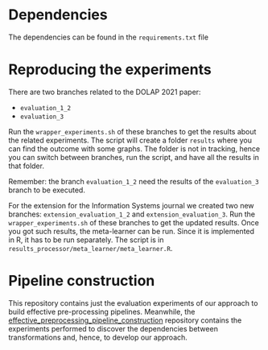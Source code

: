 # Dependencies

The dependencies can be found in the ```requirements.txt``` file

# Reproducing the experiments

There are two branches related to the DOLAP 2021 paper:
- ```evaluation_1_2```
- ```evaluation_3```

Run the ```wrapper_experiments.sh``` of these branches to get the results about the related experiments.
The script will create a folder ```results``` where you can find the outcome with some graphs. The folder is not in tracking, hence you can switch between branches, run the script, and have all the results in that folder.

Remember: the branch ```evaluation_1_2``` need the results of the ```evaluation_3``` branch to be executed.

For the extension for the Information Systems journal we created two new branches: ```extension_evaluation_1_2``` and ```extension_evaluation_3```. 
Run the ```wrapper_experiments.sh``` of these branches to get the updated results.
Once you got such results, the meta-learner can be run.
Since it is implemented in R, it has to be run separately.
The script is in ```results_processor/meta_learner/meta_learner.R```.

# Pipeline construction

This repository contains just the evaluation experiments of our approach to build effective pre-processing pipelines. Meanwhile, the [effective_preprocessing_pipeline_construction](https://github.com/josephgiovanelli/effective_preprocessing_pipeline_construction) repository contains the experiments performed to discover the dependencies between transformations and, hence, to develop our approach.
